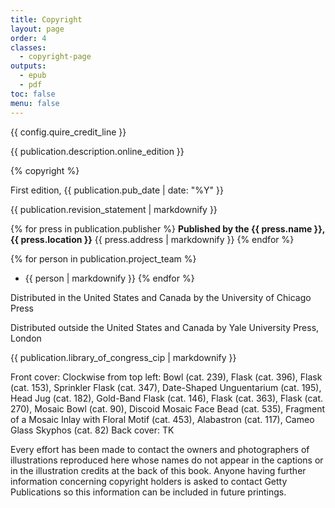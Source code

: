 ```yaml
---
title: Copyright
layout: page
order: 4
classes:
  - copyright-page
outputs:
  - epub
  - pdf
toc: false
menu: false
---
```


{{ config.quire_credit_line }}

{{ publication.description.online_edition }}

{% copyright %}

First edition, {{ publication.pub_date | date: "%Y" }}

{{ publication.revision_statement | markdownify }}

<div class="publisher no-break-container">

{% for press in publication.publisher %}
**Published by the {{ press.name }}, {{ press.location }}**
{{ press.address | markdownify }}
{% endfor %}

</div>
<div class="project-team no-break-container">

{% for person in publication.project_team %}
- {{ person | markdownify }}
{% endfor %}

</div>
<div class="distribution no-break-container">

Distributed in the United States and Canada by the University of Chicago Press

Distributed outside the United States and Canada by Yale University Press, London

</div>
<div class="cip-data no-break-container">

{{ publication.library_of_congress_cip | markdownify }}

</div>
<div class="cover-image-credits">

Front cover: Clockwise from top left: Bowl (cat. 239), Flask (cat. 396), Flask (cat. 153), Sprinkler Flask (cat. 347), Date-Shaped Unguentarium (cat. 195), Head Jug (cat. 182), Gold-Band Flask (cat. 146), Flask (cat. 363), Flask (cat. 270), Mosaic Bowl (cat. 90), Discoid Mosaic Face Bead (cat. 535), Fragment of a Mosaic Inlay with Floral Motif (cat. 453), Alabastron (cat. 117), Cameo Glass Skyphos (cat. 82)
Back cover: TK

Every effort has been made to contact the owners and photographers of illustrations reproduced here whose names do not appear in the captions or in the illustration credits at the back of this book. Anyone having further information concerning copyright holders is asked to contact Getty Publications so this information can be included in future printings.

</div>

